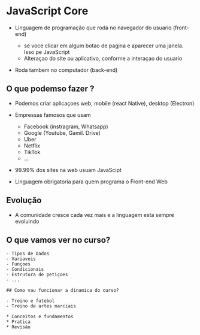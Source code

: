 # JavaScript Core

* Linguagem de programação que roda no navegador do usuario (front-end)
    * se voce clicar em algum botao de pagina e aparecer uma janela. Isso pe JavaScript
    * Alteraçao do site ou aplicativo, conforme a interaçao do usuario

 * Roda tambem no computador (back-end)   

 ## O que podemso fazer ?

 * Podemos criar aplicaçoes web, mobile (react Native), desktop (Electron)
 * Empressas famosos que usam
    * Facebook (instragram, Whatsapp)
    * Google (Youtube, Gamil. Drive)
    * Uber
    * Netflix
    * TikTok
    * ...

 * 99.99% dos sites na web usuam JavaScipt
 * Linguagem obrigatoria para quem programa o Front-end Web

 ## Evolução

 * A comunidade cresce cada vez mais e a linguagem esta sempre evoluindo

 ## O que vamos ver no curso?    

    - Tipos de Dados
    - Variaveis
    - Funçoes
    - Condicionais
    - Estrutura de petiçoes
    - ...

    ## Como vau funcionar a dinamica do curso?

    - Treino e futebol
    - Treino de artes marciais

    * Conceitos e fundamentos
    * Pratica
    * Revisão